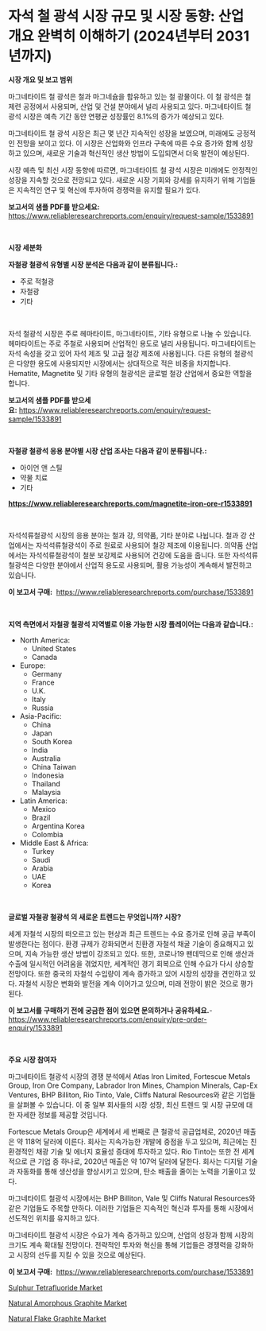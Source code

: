 <p><h1>자석 철 광석 시장 규모 및 시장 동향: 산업 개요 완벽히 이해하기 (2024년부터 2031년까지)</h1></p><p><strong>시장 개요 및 보고 범위</strong></p>
<p><p>마그네타이트 철 광석은 철과 마그네슘을 함유하고 있는 철 광물이다. 이 철 광석은 철 제련 공정에서 사용되며, 산업 및 건설 분야에서 널리 사용되고 있다. 마그네타이트 철 광석 시장은 예측 기간 동안 연평균 성장률인 8.1%의 증가가 예상되고 있다. </p><p>마그네타이트 철 광석 시장은 최근 몇 년간 지속적인 성장을 보였으며, 미래에도 긍정적인 전망을 보이고 있다. 이 시장은 산업화와 인프라 구축에 따른 수요 증가와 함께 성장하고 있으며, 새로운 기술과 혁신적인 생산 방법이 도입되면서 더욱 발전이 예상된다. </p><p>시장 예측 및 최신 시장 동향에 따르면, 마그네타이트 철 광석 시장은 미래에도 안정적인 성장을 지속할 것으로 전망되고 있다. 새로운 시장 기회와 강세를 유지하기 위해 기업들은 지속적인 연구 및 혁신에 투자하여 경쟁력을 유지할 필요가 있다.</p></p>
<p><strong>보고서의 샘플 PDF를 받으세요:</strong> <a href="https://www.reliableresearchreports.com/enquiry/request-sample/1533891">https://www.reliableresearchreports.com/enquiry/request-sample/1533891</a></p>
<p>&nbsp;</p>
<p><strong>시장 세분화</strong></p>
<p><strong>자철광 철광석 유형별 시장 분석은 다음과 같이 분류됩니다.:</strong></p>
<p><ul><li>주로 적철광</li><li>자철광</li><li>기타</li></ul></p>
<p>&nbsp;</p>
<p><p>자석 철광석 시장은 주로 헤마타이트, 마그네타이트, 기타 유형으로 나눌 수 있습니다. 헤마타이트는 주로 주철로 사용되며 산업적인 용도로 널리 사용됩니다. 마그네타이트는 자석 속성을 갖고 있어 자석 제조 및 고급 철강 제조에 사용됩니다. 다른 유형의 철광석은 다양한 용도에 사용되지만 시장에서는 상대적으로 적은 비중을 차지합니다.  Hematite, Magnetite 및 기타 유형의 철광석은 글로벌 철강 산업에서 중요한 역할을 합니다.</p></p>
<p><strong>보고서의 샘플 PDF를 받으세요:</strong>&nbsp;<a href="https://www.reliableresearchreports.com/enquiry/request-sample/1533891">https://www.reliableresearchreports.com/enquiry/request-sample/1533891</a></p>
<p>&nbsp;</p>
<p><strong> 자철광 철광석 응용 분야별 시장 산업 조사는 다음과 같이 분류됩니다.:</strong></p>
<p><ul><li>아이언 앤 스틸</li><li>약물 치료</li><li>기타</li></ul></p>
<p><strong><a href="https://www.reliableresearchreports.com/magnetite-iron-ore-r1533891">https://www.reliableresearchreports.com/magnetite-iron-ore-r1533891</a></strong></p>
<p>&nbsp;</p>
<p><p>자석석류철광석 시장의 응용 분야는 철과 강, 의약품, 기타 분야로 나뉩니다. 철과 강 산업에서는 자석석류철광석이 주로 원료로 사용되어 철강 제조에 이용됩니다. 의약품 산업에서는 자석석류철광석이 철분 보강제로 사용되어 건강에 도움을 줍니다. 또한 자석석류철광석은 다양한 분야에서 산업적 용도로 사용되며, 활용 가능성이 계속해서 발전하고 있습니다.</p></p>
<p><strong>이 보고서 구매:</strong>&nbsp; <a href="https://www.reliableresearchreports.com/purchase/1533891">https://www.reliableresearchreports.com/purchase/1533891</a></p>
<p>&nbsp;</p>
<p><strong>지역 측면에서 자철광 철광석 지역별로 이용 가능한 시장 플레이어는 다음과 같습니다.:</strong></p>
<p><ul>
    <li>
        North America:
        <ul>
            <li>United States</li>
            <li>Canada</li>
        </ul>
    </li>
    <li>
        Europe:
        <ul>
            <li>Germany</li>
            <li>France</li>
            <li>U.K.</li>
            <li>Italy</li>
            <li>Russia</li>
        </ul>
    </li>
    <li>
        Asia-Pacific:
        <ul>
            <li>China</li>
            <li>Japan</li>
            <li>South Korea</li>
            <li>India</li>
            <li>Australia</li>
            <li>China Taiwan</li>
            <li>Indonesia</li>
            <li>Thailand</li>
            <li>Malaysia</li>
        </ul>
    </li>
    <li>
        Latin America:
        <ul>
            <li>Mexico</li>
            <li>Brazil</li>
            <li>Argentina Korea</li>
            <li>Colombia</li>
        </ul>
    </li>
    <li>
        Middle East & Africa:
        <ul>
            <li>Turkey</li>
            <li>Saudi</li>
            <li>Arabia</li>
            <li>UAE</li>
            <li>Korea</li>
        </ul>
    </li>
    </ul></p>
<p>&nbsp;</p>
<p><strong>글로벌 자철광 철광석 의 새로운 트렌드는 무엇입니까? 시장?</strong></p>
<p><p>세계 자철석 시장의 떠오르고 있는 현상과 최근 트렌드는 수요 증가로 인해 공급 부족이 발생한다는 점이다. 환경 규제가 강화되면서 친환경 자철석 채굴 기술이 중요해지고 있으며, 지속 가능한 생산 방법이 강조되고 있다. 또한, 코로나19 팬데믹으로 인해 생산과 수출에 일시적인 어려움을 겪었지만, 세계적인 경기 회복으로 인해 수요가 다시 상승할 전망이다. 또한 중국의 자철석 수입량이 계속 증가하고 있어 시장의 성장을 견인하고 있다. 자철석 시장은 변화와 발전을 계속 이어가고 있으며, 미래 전망이 밝은 것으로 평가된다.</p></p>
<p><strong>이 보고서를 구매하기 전에 궁금한 점이 있으면 문의하거나 공유하세요.</strong>- <a href="https://www.reliableresearchreports.com/enquiry/pre-order-enquiry/1533891">https://www.reliableresearchreports.com/enquiry/pre-order-enquiry/1533891</a></p>
<p>&nbsp;</p>
<p><strong>주요 시장 참여자</strong></p>
<p><p>마그네타이트 철광석 시장의 경쟁 분석에서 Atlas Iron Limited, Fortescue Metals Group, Iron Ore Company, Labrador Iron Mines, Champion Minerals, Cap-Ex Ventures, BHP Billiton, Rio Tinto, Vale, Cliffs Natural Resources와 같은 기업들을 살펴볼 수 있습니다. 이 중 일부 회사들의 시장 성장, 최신 트렌드 및 시장 규모에 대한 자세한 정보를 제공할 것입니다.</p><p>Fortescue Metals Group은 세계에서 세 번째로 큰 철광석 공급업체로, 2020년 매출은 약 118억 달러에 이른다. 회사는 지속가능한 개발에 중점을 두고 있으며, 최근에는 친환경적인 채광 기술 및 에너지 효율성 증대에 투자하고 있다. Rio Tinto는 또한 전 세계적으로 큰 기업 중 하나로, 2020년 매출은 약 107억 달러에 달한다. 회사는 디지털 기술과 자동화를 통해 생산성을 향상시키고 있으며, 탄소 배출을 줄이는 노력을 기울이고 있다.</p><p>마그네타이트 철광석 시장에서는 BHP Billiton, Vale 및 Cliffs Natural Resources와 같은 기업들도 주목할 만하다. 이러한 기업들은 지속적인 혁신과 투자를 통해 시장에서 선도적인 위치를 유지하고 있다.</p><p>마그네타이트 철광석 시장은 수요가 계속 증가하고 있으며, 산업의 성장과 함께 시장의 크기도 계속 확대될 전망이다. 전략적인 투자와 혁신을 통해 기업들은 경쟁력을 강화하고 시장의 선두를 지킬 수 있을 것으로 예상된다.</p></p>
<p><strong>이 보고서 구매:</strong>&nbsp;&nbsp;<a href="https://www.reliableresearchreports.com/purchase/1533891">https://www.reliableresearchreports.com/purchase/1533891</a></p>
<p><p><a href="https://lydian-appliance-61d.notion.site/Sulphur-Tetrafluoride-Market-Centers-on-Aspects-such-as-Market-Growth-Market-Share-Market-Opportun-33c8a61882194800a8f2f021449c3e6d">Sulphur Tetrafluoride Market</a></p><p><a href="https://forested-sushi-9b0.notion.site/Natural-Amorphous-Graphite-Market-Analysis-Examines-its-Scope-on-Growth-Opportunities-and-Forecaste-84a0084c80ad46beaa696d7bba8be4c2">Natural Amorphous Graphite Market</a></p><p><a href="https://summer-dogwood-3e9.notion.site/Insights-into-Natural-Flake-Graphite-Market-Size-Analysing-Market-Share-Trends-and-Growth-from-20-efba175157d848f9a9e278e7c2af1eaf">Natural Flake Graphite Market</a></p></p>